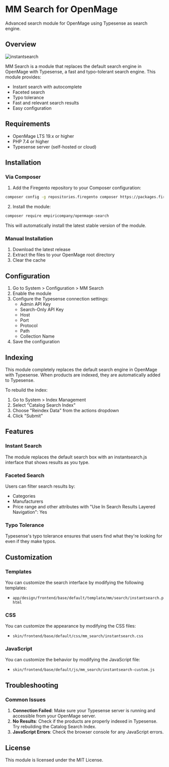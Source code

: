 # MM Search for OpenMage

Advanced search module for OpenMage using Typesense as search engine.

## Overview

![instantsearch](https://github.com/user-attachments/assets/7b3c4210-d537-456e-9848-3207d826c025)

MM Search is a module that replaces the default search engine in OpenMage with Typesense, a fast and typo-tolerant search engine. This module provides:

- Instant search with autocomplete
- Faceted search
- Typo tolerance
- Fast and relevant search results
- Easy configuration

## Requirements

- OpenMage LTS 19.x or higher
- PHP 7.4 or higher
- Typesense server (self-hosted or cloud)

## Installation

### Via Composer

1. Add the Firegento repository to your Composer configuration:

```bash
composer config -g repositories.firegento composer https://packages.firegento.com
```

2. Install the module:

```bash
composer require empiricompany/openmage-search
```

This will automatically install the latest stable version of the module.

### Manual Installation

1. Download the latest release
2. Extract the files to your OpenMage root directory
3. Clear the cache

## Configuration

1. Go to System > Configuration > MM Search
2. Enable the module
3. Configure the Typesense connection settings:
   - Admin API Key
   - Search-Only API Key
   - Host
   - Port
   - Protocol
   - Path
   - Collection Name
4. Save the configuration

## Indexing

This module completely replaces the default search engine in OpenMage with Typesense. When products are indexed, they are automatically added to Typesense.

To rebuild the index:

1. Go to System > Index Management
2. Select "Catalog Search Index"
3. Choose "Reindex Data" from the actions dropdown
4. Click "Submit"

## Features

### Instant Search

The module replaces the default search box with an instantsearch.js interface that shows results as you type.

### Faceted Search

Users can filter search results by:
- Categories
- Manufacturers
- Price range
and other attributes with "Use In Search Results Layered Navigation": Yes

### Typo Tolerance

Typesense's typo tolerance ensures that users find what they're looking for even if they make typos.

## Customization

### Templates

You can customize the search interface by modifying the following templates:

- `app/design/frontend/base/default/template/mm/search/instantsearch.phtml`

### CSS

You can customize the appearance by modifying the CSS files:

- `skin/frontend/base/default/css/mm_search/instantsearch.css`

### JavaScript

You can customize the behavior by modifying the JavaScript file:

- `skin/frontend/base/default/js/mm_search/instantsearch-custom.js`

## Troubleshooting

### Common Issues

1. **Connection Failed**: Make sure your Typesense server is running and accessible from your OpenMage server.
2. **No Results**: Check if the products are properly indexed in Typesense. Try rebuilding the Catalog Search Index.
3. **JavaScript Errors**: Check the browser console for any JavaScript errors.

## License

This module is licensed under the MIT License.
